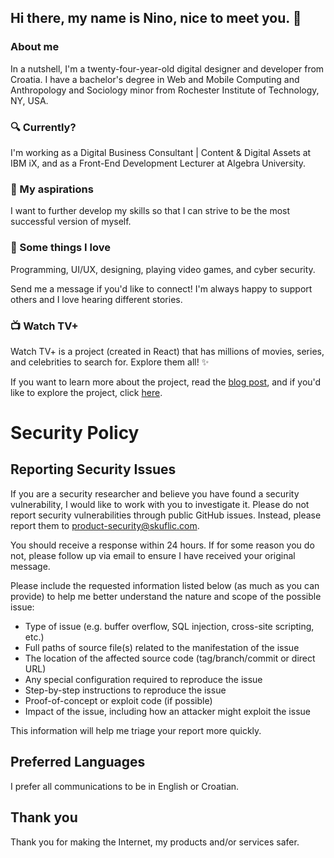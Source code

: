 ## Hi there, my name is Nino, nice to meet you. 👋

### About me
In a nutshell, I'm a twenty-four-year-old digital designer and developer from Croatia. I have a bachelor's degree in Web and Mobile Computing and Anthropology and Sociology minor from Rochester Institute of Technology, NY, USA.

### 🔍 Currently?
I'm working as a Digital Business Consultant | Content & Digital Assets at IBM iX, and as a Front-End Development Lecturer at Algebra University.

### 🔭 My aspirations
I want to further develop my skills so that I can strive to be the most successful version of myself.

### 🖤 Some things I love
Programming, UI/UX, designing, playing video games, and cyber security.

Send me a message if you'd like to connect! I'm always happy to support others and I love hearing different stories.

### 📺 Watch TV+
Watch TV+ is a project (created in React) that has millions of movies, series, and celebrities to search for. Explore them all! ✨

If you want to learn more about the project, read the [blog post](https://go.skuflic.com/awtvp), and if you'd like to explore the project, click [here](https://tv.skuflic.com).

# Security Policy

## Reporting Security Issues

If you are a security researcher and believe you have found a security vulnerability, I would like to work with you to investigate it.
Please do not report security vulnerabilities through public GitHub issues. Instead, please report them to product-security@skuflic.com.

You should receive a response within 24 hours. If for some reason you do not, please follow up via email to ensure I have received your original message.

Please include the requested information listed below (as much as you can provide) to help me better understand the nature and scope of the possible issue:

- Type of issue (e.g. buffer overflow, SQL injection, cross-site scripting, etc.)
- Full paths of source file(s) related to the manifestation of the issue
- The location of the affected source code (tag/branch/commit or direct URL)
- Any special configuration required to reproduce the issue
- Step-by-step instructions to reproduce the issue
- Proof-of-concept or exploit code (if possible)
- Impact of the issue, including how an attacker might exploit the issue

This information will help me triage your report more quickly.

## Preferred Languages
I prefer all communications to be in English or Croatian.

## Thank you
Thank you for making the Internet, my products and/or services safer.
